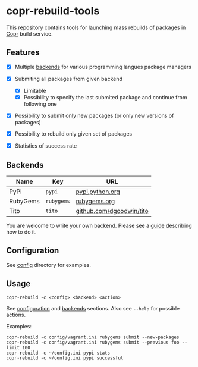 # copr-rebuild-tools

This repository contains tools for launching mass rebuilds of packages in [Copr](http://copr.fedoraproject.org/) build service.

## Features
- [x] Multiple [backends](#backends) for various programming langues package managers
- [x] Submiting all packages from given backend
    - [x] Limitable
    - [x] Possibility to specify the last submited package and continue from following one
- [x] Possibility to submit only new packages (or only new versions of packages)
- [x] Possibility to rebuild only given set of packages
- [x] Statistics of success rate


## Backends

| Name     | Key         | URL                                                                 |
| -------- | ----------- | ------------------------------------------------------------------- |
| PyPI     | `pypi`      | [pypi.python.org](https://pypi.python.org)                          |
| RubyGems | `rubygems`  | [rubygems.org](http://rubygems.org)                                 |
| Tito     | `tito`      | [github.com/dgoodwin/tito](https://github.com/dgoodwin/tito)        |

You are welcome to write your own backend. Please see a [guide](backends/README.md) describing how to do it.

## Configuration

See [config](/config) directory for examples.


## Usage

    copr-rebuild -c <config> <backend> <action>

See [configuration](#configuration) and [backends](#backends) sections. Also see `--help` for possible actions.

Examples:

    copr-rebuild -c config/vagrant.ini rubygems submit --new-packages
    copr-rebuild -c config/vagrant.ini rubygems submit --previous foo --limit 100
    copr-rebuild -c ~/config.ini pypi stats
    copr-rebuild -c ~/config.ini pypi successful
